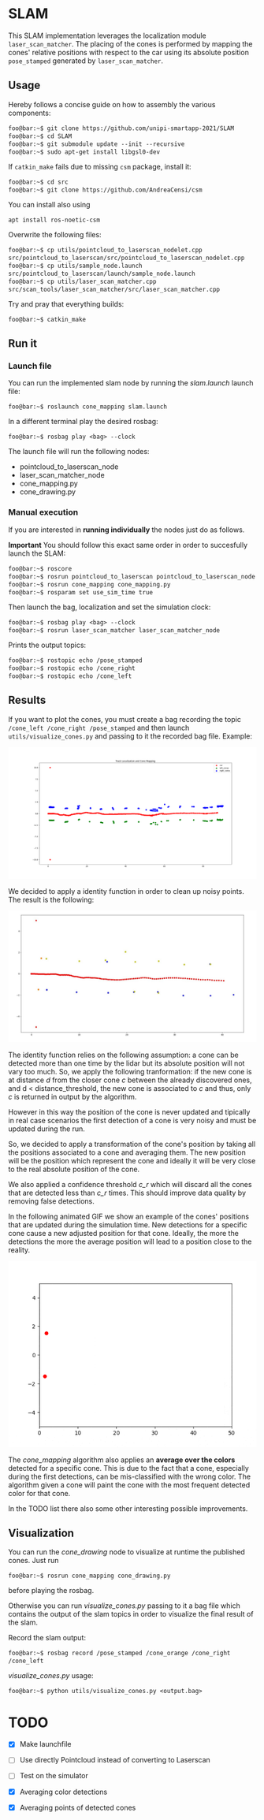 
# SLAM

This SLAM implementation leverages the localization module `laser_scan_matcher`. The placing of the cones is performed by mapping the cones' relative positions with respect to the car using its absolute position `pose_stamped` generated by `laser_scan_matcher`.

## Usage

<!--
The slam toolbox package can be downloaded at the following link [here](https://github.com/SteveMacenski/slam_toolbox)

It's important to note that the provided toolbox builds the map using a `sensor_msgs::LaserScan` but the LIDAR outputs data of type `sensor_msgs::PointCloud`.  

To address this iussue, we transform the point cloud into laser scan using the [`pointclod_to_laserscan package](http://wiki.ros.org/pointcloud_to_laserscan)
The slam toolbox listens for `LaserScan` messages on the topic specified in `slam_toolbox/config` in the param `scan_topic`.
-->

  

Hereby follows a concise guide on how to assembly the various components:

```console
foo@bar:~$ git clone https://github.com/unipi-smartapp-2021/SLAM
foo@bar:~$ cd SLAM
foo@bar:~$ git submodule update --init --recursive
foo@bar:~$ sudo apt-get install libgsl0-dev
```

If `catkin_make` fails due to missing `csm` package, install it:

```console
foo@bar:~$ cd src
foo@bar:~$ git clone https://github.com/AndreaCensi/csm
```
You can install also using 
```
apt install ros-noetic-csm
```
Overwrite the following files:

```console
foo@bar:~$ cp utils/pointcloud_to_laserscan_nodelet.cpp src/pointcloud_to_laserscan/src/pointcloud_to_laserscan_nodelet.cpp
foo@bar:~$ cp utils/sample_node.launch src/pointcloud_to_laserscan/launch/sample_node.launch
foo@bar:~$ cp utils/laser_scan_matcher.cpp src/scan_tools/laser_scan_matcher/src/laser_scan_matcher.cpp
```

Try and pray that everything builds:

```console
foo@bar:~$ catkin_make
```

## Run it

### Launch file
You can run the implemented slam node by running the *slam.launch* launch file:
```console
foo@bar:~$ roslaunch cone_mapping slam.launch
```
In a different terminal play the desired rosbag:
```console
foo@bar:~$ rosbag play <bag> --clock
```

The launch file will run the following nodes:
- pointcloud_to_laserscan_node
- laser_scan_matcher_node
- cone_mapping.py
- cone_drawing.py

### Manual execution

If you are interested in **running individually** the nodes just do as follows.

**Important** You should follow this exact same order in order to succesfully launch the SLAM:

```console
foo@bar:~$ roscore
foo@bar:~$ rosrun pointcloud_to_laserscan pointcloud_to_laserscan_node
foo@bar:~$ rosrun cone_mapping cone_mapping.py
foo@bar:~$ rosparam set use_sim_time true
```

Then launch the bag, localization and set the simulation clock:
```console
foo@bar:~$ rosbag play <bag> --clock
foo@bar:~$ rosrun laser_scan_matcher laser_scan_matcher_node
```

Prints the output topics:
```console
foo@bar:~$ rostopic echo /pose_stamped
foo@bar:~$ rostopic echo /cone_right
foo@bar:~$ rostopic echo /cone_left
``` 

## Results
  

If you want to plot the cones, you must create a bag recording the topic `/cone_left /cone_right /pose_stamped` and then launch `utils/visualize_cones.py` and passing to it the recorded bag file. Example:

![](imgs/track.png)  

We decided to apply a identity function in order to clean up noisy points. The result is the following:

![](imgs/track_2.jpg)

The identity function relies on the following assumption: a cone can be detected more than one time by the lidar but its absolute position will not vary too much. 
So, we apply the following tranformation:
if the new cone is at distance *d* from the closer cone *c* between the already discovered ones, and d < distance_threshold, the new cone is associated to *c* and thus, only *c* is returned in output by the algorithm.

However in this way the position of the cone is never updated and tipically in real case scenarios the first detection of a cone is very noisy and must be updated during the run.

So, we decided to apply a transformation of the cone's position by taking all the positions associated to a cone and averaging them. The new position will be the position which represent the cone and ideally it will be very close to the real absolute position of the cone.

We also applied a confidence threshold *c_r* which will discard all the cones that are detected less than *c_r* times. This should improve data quality by removing false detections.

In the following animated GIF we show an example of the cones' positions that are updated during the simulation time. New detections for a specific cone cause a new adjusted position for that cone. Ideally, the more the detections the more the average position will lead to a position close to the reality. 

![Positions Avaraging GIF](imgs/positions.gif)

The *cone_mapping* algorithm also applies an **average over the colors** detected for a specific cone. This is due to the fact that a cone, especially during the first detections, can be mis-classified with the wrong color. The algorithm given a cone will paint the cone with the most frequent detected color for that cone.

In the TODO list there also some other interesting possible improvements.  

## Visualization

You can run the *cone_drawing* node to visualize at runtime the published cones. Just run

```console
foo@bar:~$ rosrun cone_mapping cone_drawing.py
```
before playing the rosbag.

Otherwise you can run *visualize_cones.py <filename>* passing to it a bag file which contains the output of the slam topics  in order to visualize the final result of the slam. 

Record the slam output:
```console
foo@bar:~$ rosbag record /pose_stamped /cone_orange /cone_right /cone_left
```

*visualize_cones.py* usage:
```console
foo@bar:~$ python utils/visualize_cones.py <output.bag>
```

# TODO

- [X] Make launchfile
- [ ] Use directly Pointcloud instead of converting to Laserscan
- [ ] Test on the simulator
- [X] Averaging color detections
- [X] Averaging points of detected cones

  

<!--

## slam-toolbox

**IMPORTANT** before doing anything change the branch to `noetic-devel`

Install dependencies with `rosdep install -q -y -r --from-paths src --ignore-src`

Install `apt install ros-noetic-slam-toolbox` if required.

## pointcloud-to-laserscan

**IMPORTANT** before doing anything change the branch to `lunar-devel`

Notice that `geometry2` is required to build this package. -->
